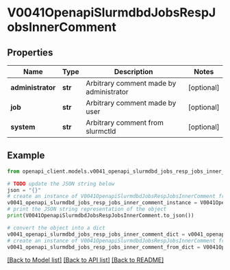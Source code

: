 # V0041OpenapiSlurmdbdJobsRespJobsInnerComment


## Properties

Name | Type | Description | Notes
------------ | ------------- | ------------- | -------------
**administrator** | **str** | Arbitrary comment made by administrator | [optional] 
**job** | **str** | Arbitrary comment made by user | [optional] 
**system** | **str** | Arbitrary comment from slurmctld | [optional] 

## Example

```python
from openapi_client.models.v0041_openapi_slurmdbd_jobs_resp_jobs_inner_comment import V0041OpenapiSlurmdbdJobsRespJobsInnerComment

# TODO update the JSON string below
json = "{}"
# create an instance of V0041OpenapiSlurmdbdJobsRespJobsInnerComment from a JSON string
v0041_openapi_slurmdbd_jobs_resp_jobs_inner_comment_instance = V0041OpenapiSlurmdbdJobsRespJobsInnerComment.from_json(json)
# print the JSON string representation of the object
print(V0041OpenapiSlurmdbdJobsRespJobsInnerComment.to_json())

# convert the object into a dict
v0041_openapi_slurmdbd_jobs_resp_jobs_inner_comment_dict = v0041_openapi_slurmdbd_jobs_resp_jobs_inner_comment_instance.to_dict()
# create an instance of V0041OpenapiSlurmdbdJobsRespJobsInnerComment from a dict
v0041_openapi_slurmdbd_jobs_resp_jobs_inner_comment_from_dict = V0041OpenapiSlurmdbdJobsRespJobsInnerComment.from_dict(v0041_openapi_slurmdbd_jobs_resp_jobs_inner_comment_dict)
```
[[Back to Model list]](../README.md#documentation-for-models) [[Back to API list]](../README.md#documentation-for-api-endpoints) [[Back to README]](../README.md)


